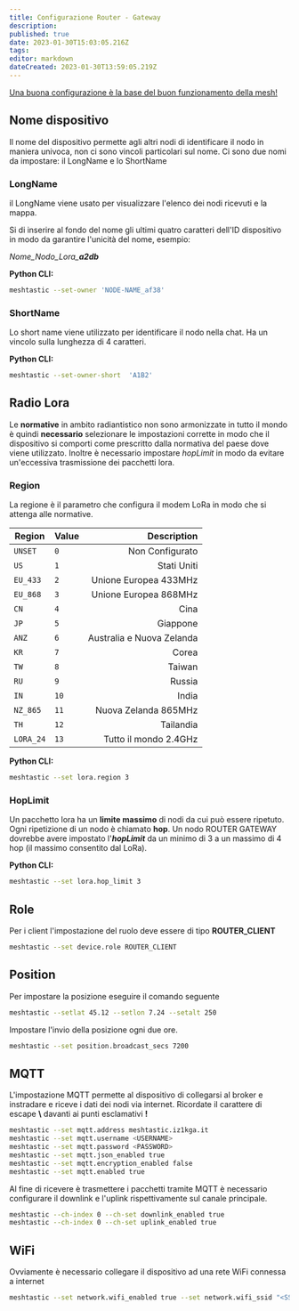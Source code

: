 ```yaml
---
title: Configurazione Router - Gateway
description: 
published: true
date: 2023-01-30T15:03:05.216Z
tags: 
editor: markdown
dateCreated: 2023-01-30T13:59:05.219Z
---
```


[Una buona configurazione è la base del buon funzionamento della mesh!](/teoria/Mesh)


## Nome dispositivo
Il nome del dispositivo permette agli altri nodi di identificare il nodo in maniera univoca, non ci sono vincoli particolari sul nome. Ci sono due nomi da impostare: il LongName e lo ShortName 

### LongName
il LongName viene usato per visualizzare l'elenco dei nodi ricevuti e la mappa. 

Si di inserire al fondo del nome gli ultimi quatro caratteri dell'ID dispositivo in modo da garantire l'unicità del nome, esempio:

*Nome_Nodo_Lora_**a2db***

**Python CLI:**
```bash
meshtastic --set-owner 'NODE-NAME_af38'
```

### ShortName
Lo short name viene utilizzato per identificare il nodo nella chat. Ha un vincolo sulla lunghezza di 4 caratteri.

**Python CLI:**
```bash
meshtastic --set-owner-short  'A1B2'
```

## Radio Lora
Le **normative** in ambito radiantistico non sono armonizzate in tutto il mondo è quindi **necessario** selezionare le impostazioni corrette in modo che il dispositivo si comporti come prescritto dalla normativa del paese dove viene utilizzato. Inoltre è necessario impostare *hopLimit* in modo da evitare un'eccessiva trasmissione dei pacchetti lora.

### Region
La regione è il parametro che configura il modem LoRa in modo che si attenga alle normative.

| Region    | Value | Description               |
| --------- | ------| -------------------------:|
| `UNSET`   | `0`   | Non Configurato           |
| `US`      | `1`   | Stati Uniti               | 
| `EU_433`  | `2`   | Unione Europea 433MHz     |
| `EU_868`  | `3`   | Unione Europea 868MHz     |
| `CN`      | `4`   | Cina                      |
| `JP`      | `5`   | Giappone                  |
| `ANZ`     | `6`   | Australia e Nuova Zelanda |
| `KR`      | `7`   | Corea                     |
| `TW`      | `8`   | Taiwan                    |
| `RU`      | `9`   | Russia                    |
| `IN`      | `10`  | India                     |
| `NZ_865`  | `11`  | Nuova Zelanda 865MHz      |
| `TH`      | `12`  | Tailandia                 |
| `LORA_24` | `13`  | Tutto il mondo 2.4GHz     |

**Python CLI:**
```bash
meshtastic --set lora.region 3
```

### HopLimit
Un pacchetto lora ha un **limite massimo** di nodi da cui può essere ripetuto. Ogni ripetizione di un nodo è chiamato **hop**. Un nodo ROUTER GATEWAY dovrebbe avere impostato l'***hopLimit*** da un minimo di 3 a un massimo di 4 hop (il massimo consentito dal LoRa).

**Python CLI:**
```bash
meshtastic --set lora.hop_limit 3
```

## Role
Per i client l'impostazione del ruolo deve essere di tipo **ROUTER_CLIENT**

```bash
meshtastic --set device.role ROUTER_CLIENT
```

## Position
Per impostare la posizione eseguire il comando seguente

```bash
meshtastic --setlat 45.12 --setlon 7.24 --setalt 250
```

Impostare l'invio della posizione ogni due ore.

```bash
meshtastic --set position.broadcast_secs 7200
```

## MQTT
L'impostazione MQTT permette al dispositivo di collegarsi al broker e instradare e riceve i dati dei nodi via internet. Ricordate il carattere di escape **\\** davanti ai punti esclamativi **!**

```bash
meshtastic --set mqtt.address meshtastic.iz1kga.it
meshtastic --set mqtt.username <USERNAME>
meshtastic --set mqtt.password <PASSWORD>
meshtastic --set mqtt.json_enabled true
meshtastic --set mqtt.encryption_enabled false
meshtastic --set mqtt.enabled true
```

Al fine di ricevere è trasmettere i pacchetti tramite MQTT è necessario configurare il downlink e l'uplink rispettivamente sul canale principale.

```bash
meshtastic --ch-index 0 --ch-set downlink_enabled true
meshtastic --ch-index 0 --ch-set uplink_enabled true
```

## WiFi
Ovviamente è necessario collegare il dispositivo ad una rete WiFi connessa a internet

```bash
meshtastic --set network.wifi_enabled true --set network.wifi_ssid "<SSID>" --set network.wifi_psk "<WiFiPASSWORD>"
```

